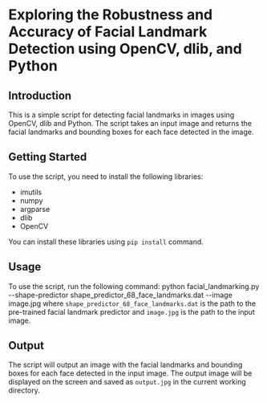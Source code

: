 # Exploring the Robustness and Accuracy of Facial Landmark Detection using OpenCV, dlib, and Python
## Introduction
This is a simple script for detecting facial landmarks in images using OpenCV, dlib and Python. The script takes an input image and returns the facial landmarks and bounding boxes for each face detected in the image.

## Getting Started
To use the script, you need to install the following libraries:
- imutils
- numpy
- argparse
- dlib
- OpenCV

You can install these libraries using `pip install` command.

## Usage
To use the script, run the following command:
python facial_landmarking.py --shape-predictor shape_predictor_68_face_landmarks.dat --image image.jpg
where `shape_predictor_68_face_landmarks.dat` is the path to the pre-trained facial landmark predictor and `image.jpg` is the path to the input image.

## Output
The script will output an image with the facial landmarks and bounding boxes for each face detected in the input image. The output image will be displayed on the screen and saved as `output.jpg` in the current working directory.

